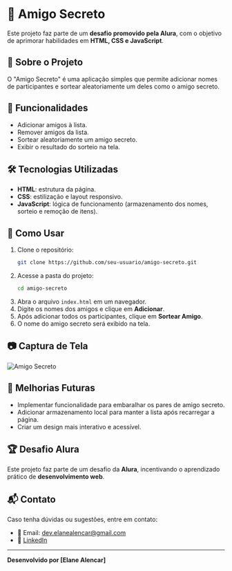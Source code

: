 # 🎁 Amigo Secreto

Este projeto faz parte de um **desafio promovido pela Alura**, com o objetivo de aprimorar habilidades em **HTML, CSS e JavaScript**.

## 📌 Sobre o Projeto

O "Amigo Secreto" é uma aplicação simples que permite adicionar nomes de participantes e sortear aleatoriamente um deles como o amigo secreto.

## 🚀 Funcionalidades

- Adicionar amigos à lista.
- Remover amigos da lista.
- Sortear aleatoriamente um amigo secreto.
- Exibir o resultado do sorteio na tela.

## 🛠️ Tecnologias Utilizadas

- **HTML**: estrutura da página.
- **CSS**: estilização e layout responsivo.
- **JavaScript**: lógica de funcionamento (armazenamento dos nomes, sorteio e remoção de itens).

## 📄 Como Usar

1. Clone o repositório:
   ```bash
   git clone https://github.com/seu-usuario/amigo-secreto.git
   ```
2. Acesse a pasta do projeto:
   ```bash
   cd amigo-secreto
   ```
3. Abra o arquivo `index.html` em um navegador.
4. Digite os nomes dos amigos e clique em **Adicionar**.
5. Após adicionar todos os participantes, clique em **Sortear Amigo**.
6. O nome do amigo secreto será exibido na tela.

## 📷 Captura de Tela

![Amigo Secreto](assets/amigo-secreto-preview.png)

## 🔧 Melhorias Futuras

- Implementar funcionalidade para embaralhar os pares de amigo secreto.
- Adicionar armazenamento local para manter a lista após recarregar a página.
- Criar um design mais interativo e acessível.

## 🏆 Desafio Alura

Este projeto faz parte de um desafio da **Alura**, incentivando o aprendizado prático de **desenvolvimento web**.

## 📬 Contato
Caso tenha dúvidas ou sugestões, entre em contato:
- 📧 Email: dev.elanealencar@gmail.com
- 🔗 [LinkedIn](https://www.linkedin.com/in/elanealencar)

---

**Desenvolvido por [Elane Alencar]**

